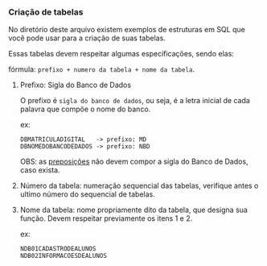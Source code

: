 ### Criação de tabelas

No diretório deste arquivo existem exemplos de estruturas em SQL que você pode usar para a criação de suas tabelas.

Essas tabelas devem respeitar algumas especificações, sendo elas:

fórmula: `prefixo + numero da tabela + nome da tabela`.

1. Prefixo: Sigla do Banco de Dados

    O prefixo é `sigla do banco de dados`, ou seja, é a letra inicial de cada palavra que compõe o nome do banco.

    ex:
    
    ```
    DBMATRICULADIGITAL   -> prefixo: MD
    DBNOMEDOBANCODEDADOS -> prefixo: NBD
    ```

    OBS: as [preposições](https://www.infoescola.com/portugues/preposicao/) não devem compor a sigla do Banco de Dados, caso exista.

2. Número da tabela: numeração sequencial das tabelas, verifique antes o ultimo número do sequencial de tabelas.

3. Nome da tabela: nome propriamente dito da tabela, que designa sua função. Devem respeitar previamente os itens 1 e 2.

    ex:
    
    ```
    NDB01CADASTRODEALUNOS
    NDB02INFORMACOESDEALUNOS
    ```
